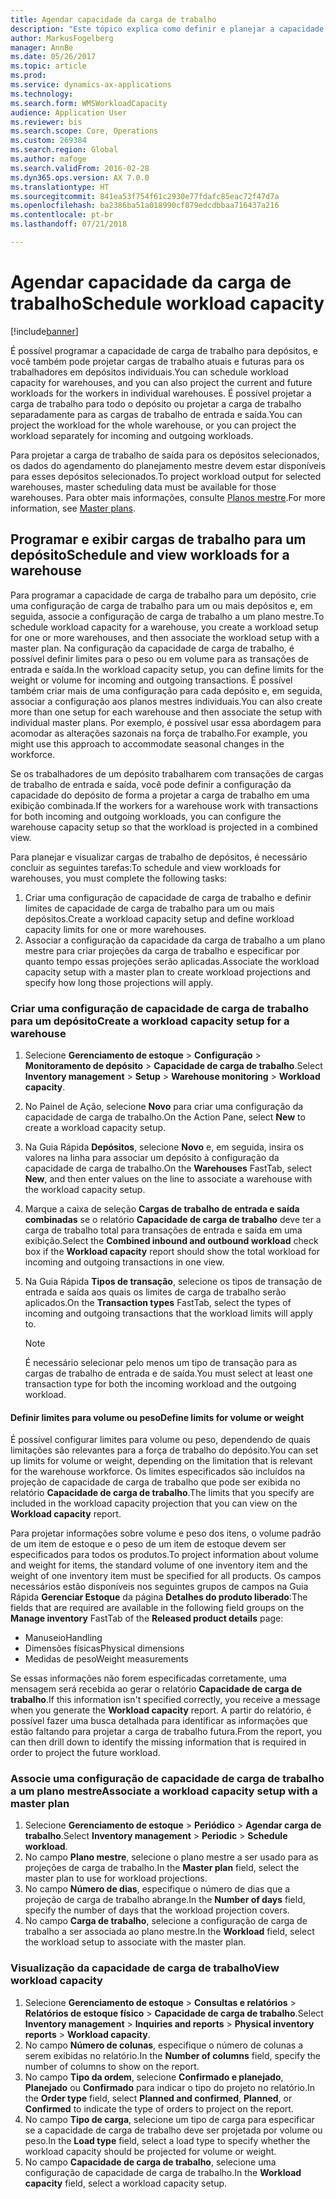 ```yaml
---
title: Agendar capacidade da carga de trabalho
description: "Este tópico explica como definir e planejar a capacidade de carga de trabalho para trabalhadores em um depósito ou para um depósito completo."
author: MarkusFogelberg
manager: AnnBe
ms.date: 05/26/2017
ms.topic: article
ms.prod: 
ms.service: dynamics-ax-applications
ms.technology: 
ms.search.form: WMSWorkloadCapacity
audience: Application User
ms.reviewer: bis
ms.search.scope: Core, Operations
ms.custom: 269384
ms.search.region: Global
ms.author: mafoge
ms.search.validFrom: 2016-02-28
ms.dyn365.ops.version: AX 7.0.0
ms.translationtype: HT
ms.sourcegitcommit: 841ea53f754f61c2930e77fdafc85eac72f47d7a
ms.openlocfilehash: ba2386ba51a018990cf879edcdbbaa716437a216
ms.contentlocale: pt-br
ms.lasthandoff: 07/21/2018

---
```


# <a name="schedule-workload-capacity"></a><span data-ttu-id="fac4a-103">Agendar capacidade da carga de trabalho</span><span class="sxs-lookup"><span data-stu-id="fac4a-103">Schedule workload capacity</span></span>

[!include[banner](../includes/banner.md)]

<span data-ttu-id="fac4a-104">É possível programar a capacidade de carga de trabalho para depósitos, e você também pode projetar cargas de trabalho atuais e futuras para os trabalhadores em depósitos individuais.</span><span class="sxs-lookup"><span data-stu-id="fac4a-104">You can schedule workload capacity for warehouses, and you can also project the current and future workloads for the workers in individual warehouses.</span></span> <span data-ttu-id="fac4a-105">É possível projetar a carga de trabalho para todo o depósito ou projetar a carga de trabalho separadamente para as cargas de trabalho de entrada e saída.</span><span class="sxs-lookup"><span data-stu-id="fac4a-105">You can project the workload for the whole warehouse, or you can project the workload separately for incoming and outgoing workloads.</span></span>

<span data-ttu-id="fac4a-106">Para projetar a carga de trabalho de saída para os depósitos selecionados, os dados do agendamento do planejamento mestre devem estar disponíveis para esses depósitos selecionados.</span><span class="sxs-lookup"><span data-stu-id="fac4a-106">To project workload output for selected warehouses, master scheduling data must be available for those warehouses.</span></span> <span data-ttu-id="fac4a-107">Para obter mais informações, consulte [Planos mestre](../master-planning/master-plans.md).</span><span class="sxs-lookup"><span data-stu-id="fac4a-107">For more information, see [Master plans](../master-planning/master-plans.md).</span></span>

## <a name="schedule-and-view-workloads-for-a-warehouse"></a><span data-ttu-id="fac4a-108">Programar e exibir cargas de trabalho para um depósito</span><span class="sxs-lookup"><span data-stu-id="fac4a-108">Schedule and view workloads for a warehouse</span></span>

<span data-ttu-id="fac4a-109">Para programar a capacidade de carga de trabalho para um depósito, crie uma configuração de carga de trabalho para um ou mais depósitos e, em seguida, associe a configuração de carga de trabalho a um plano mestre.</span><span class="sxs-lookup"><span data-stu-id="fac4a-109">To schedule workload capacity for a warehouse, you create a workload setup for one or more warehouses, and then associate the workload setup with a master plan.</span></span> <span data-ttu-id="fac4a-110">Na configuração da capacidade de carga de trabalho, é possível definir limites para o peso ou em volume para as transações de entrada e saída.</span><span class="sxs-lookup"><span data-stu-id="fac4a-110">In the workload capacity setup, you can define limits for the weight or volume for incoming and outgoing transactions.</span></span> <span data-ttu-id="fac4a-111">É possível também criar mais de uma configuração para cada depósito e, em seguida, associar a configuração aos planos mestres individuais.</span><span class="sxs-lookup"><span data-stu-id="fac4a-111">You can also create more than one setup for each warehouse and then associate the setup with individual master plans.</span></span> <span data-ttu-id="fac4a-112">Por exemplo, é possível usar essa abordagem para acomodar as alterações sazonais na força de trabalho.</span><span class="sxs-lookup"><span data-stu-id="fac4a-112">For example, you might use this approach to accommodate seasonal changes in the workforce.</span></span>

<span data-ttu-id="fac4a-113">Se os trabalhadores de um depósito trabalharem com transações de cargas de trabalho de entrada e saída, você pode definir a configuração da capacidade do depósito de forma a projetar a carga de trabalho em uma exibição combinada.</span><span class="sxs-lookup"><span data-stu-id="fac4a-113">If the workers for a warehouse work with transactions for both incoming and outgoing workloads, you can configure the warehouse capacity setup so that the workload is projected in a combined view.</span></span>

<span data-ttu-id="fac4a-114">Para planejar e visualizar cargas de trabalho de depósitos, é necessário concluir as seguintes tarefas:</span><span class="sxs-lookup"><span data-stu-id="fac4a-114">To schedule and view workloads for warehouses, you must complete the following tasks:</span></span>

1. <span data-ttu-id="fac4a-115">Criar uma configuração de capacidade de carga de trabalho e definir limites de capacidade de carga de trabalho para um ou mais depósitos.</span><span class="sxs-lookup"><span data-stu-id="fac4a-115">Create a workload capacity setup and define workload capacity limits for one or more warehouses.</span></span>
2. <span data-ttu-id="fac4a-116">Associar a configuração da capacidade da carga de trabalho a um plano mestre para criar projeções da carga de trabalho e especificar por quanto tempo essas projeções serão aplicadas.</span><span class="sxs-lookup"><span data-stu-id="fac4a-116">Associate the workload capacity setup with a master plan to create workload projections and specify how long those projections will apply.</span></span>

### <a name="create-a-workload-capacity-setup-for-a-warehouse"></a><span data-ttu-id="fac4a-117">Criar uma configuração de capacidade de carga de trabalho para um depósito</span><span class="sxs-lookup"><span data-stu-id="fac4a-117">Create a workload capacity setup for a warehouse</span></span>

1. <span data-ttu-id="fac4a-118">Selecione **Gerenciamento de estoque** \> **Configuração** \> **Monitoramento de depósito** \> **Capacidade de carga de trabalho**.</span><span class="sxs-lookup"><span data-stu-id="fac4a-118">Select **Inventory management** \> **Setup** \> **Warehouse monitoring** \> **Workload capacity**.</span></span>
2. <span data-ttu-id="fac4a-119">No Painel de Ação, selecione **Novo** para criar uma configuração da capacidade de carga de trabalho.</span><span class="sxs-lookup"><span data-stu-id="fac4a-119">On the Action Pane, select **New** to create a workload capacity setup.</span></span>
3. <span data-ttu-id="fac4a-120">Na Guia Rápida **Depósitos**, selecione **Novo** e, em seguida, insira os valores na linha para associar um depósito à configuração da capacidade de carga de trabalho.</span><span class="sxs-lookup"><span data-stu-id="fac4a-120">On the **Warehouses** FastTab, select **New**, and then enter values on the line to associate a warehouse with the workload capacity setup.</span></span>
4. <span data-ttu-id="fac4a-121">Marque a caixa de seleção **Cargas de trabalho de entrada e saída combinadas** se o relatório **Capacidade de carga de trabalho** deve ter a carga de trabalho total para transações de entrada e saída em uma exibição.</span><span class="sxs-lookup"><span data-stu-id="fac4a-121">Select the **Combined inbound and outbound workload** check box if the **Workload capacity** report should show the total workload for incoming and outgoing transactions in one view.</span></span>
5. <span data-ttu-id="fac4a-122">Na Guia Rápida **Tipos de transação**, selecione os tipos de transação de entrada e saída aos quais os limites de carga de trabalho serão aplicados.</span><span class="sxs-lookup"><span data-stu-id="fac4a-122">On the **Transaction types** FastTab, select the types of incoming and outgoing transactions that the workload limits will apply to.</span></span>

    > [!NOTE]
    > <span data-ttu-id="fac4a-123">É necessário selecionar pelo menos um tipo de transação para as cargas de trabalho de entrada e de saída.</span><span class="sxs-lookup"><span data-stu-id="fac4a-123">You must select at least one transaction type for both the incoming workload and the outgoing workload.</span></span>

#### <a name="define-limits-for-volume-or-weight"></a><span data-ttu-id="fac4a-124">Definir limites para volume ou peso</span><span class="sxs-lookup"><span data-stu-id="fac4a-124">Define limits for volume or weight</span></span>

<span data-ttu-id="fac4a-125">É possível configurar limites para volume ou peso, dependendo de quais limitações são relevantes para a força de trabalho do depósito.</span><span class="sxs-lookup"><span data-stu-id="fac4a-125">You can set up limits for volume or weight, depending on the limitation that is relevant for the warehouse workforce.</span></span> <span data-ttu-id="fac4a-126">Os limites especificados são incluídos na projeção de capacidade de carga de trabalho que pode ser exibida no relatório **Capacidade de carga de trabalho**.</span><span class="sxs-lookup"><span data-stu-id="fac4a-126">The limits that you specify are included in the workload capacity projection that you can view on the **Workload capacity** report.</span></span>

<span data-ttu-id="fac4a-127">Para projetar informações sobre volume e peso dos itens, o volume padrão de um item de estoque e o peso de um item de estoque devem ser especificados para todos os produtos.</span><span class="sxs-lookup"><span data-stu-id="fac4a-127">To project information about volume and weight for items, the standard volume of one inventory item and the weight of one inventory item must be specified for all products.</span></span> <span data-ttu-id="fac4a-128">Os campos necessários estão disponíveis nos seguintes grupos de campos na Guia Rápida **Gerenciar Estoque** da página **Detalhes do produto liberado**:</span><span class="sxs-lookup"><span data-stu-id="fac4a-128">The fields that are required are available in the following field groups on the **Manage inventory** FastTab of the **Released product details** page:</span></span>

- <span data-ttu-id="fac4a-129">Manuseio</span><span class="sxs-lookup"><span data-stu-id="fac4a-129">Handling</span></span>
- <span data-ttu-id="fac4a-130">Dimensões físicas</span><span class="sxs-lookup"><span data-stu-id="fac4a-130">Physical dimensions</span></span>
- <span data-ttu-id="fac4a-131">Medidas de peso</span><span class="sxs-lookup"><span data-stu-id="fac4a-131">Weight measurements</span></span>

<span data-ttu-id="fac4a-132">Se essas informações não forem especificadas corretamente, uma mensagem será recebida ao gerar o relatório **Capacidade de carga de trabalho**.</span><span class="sxs-lookup"><span data-stu-id="fac4a-132">If this information isn't specified correctly, you receive a message when you generate the **Workload capacity** report.</span></span> <span data-ttu-id="fac4a-133">A partir do relatório, é possível fazer uma busca detalhada para identificar as informações que estão faltando para projetar a carga de trabalho futura.</span><span class="sxs-lookup"><span data-stu-id="fac4a-133">From the report, you can then drill down to identify the missing information that is required in order to project the future workload.</span></span>

### <a name="associate-a-workload-capacity-setup-with-a-master-plan"></a><span data-ttu-id="fac4a-134">Associe uma configuração de capacidade de carga de trabalho a um plano mestre</span><span class="sxs-lookup"><span data-stu-id="fac4a-134">Associate a workload capacity setup with a master plan</span></span>

1. <span data-ttu-id="fac4a-135">Selecione **Gerenciamento de estoque** \> **Periódico** \> **Agendar carga de trabalho**.</span><span class="sxs-lookup"><span data-stu-id="fac4a-135">Select **Inventory management** \> **Periodic** \> **Schedule workload**.</span></span>
2. <span data-ttu-id="fac4a-136">No campo **Plano mestre**, selecione o plano mestre a ser usado para as projeções de carga de trabalho.</span><span class="sxs-lookup"><span data-stu-id="fac4a-136">In the **Master plan** field, select the master plan to use for workload projections.</span></span>
3. <span data-ttu-id="fac4a-137">No campo **Número de dias**, especifique o número de dias que a projeção de carga de trabalho abrange.</span><span class="sxs-lookup"><span data-stu-id="fac4a-137">In the **Number of days** field, specify the number of days that the workload projection covers.</span></span>
4. <span data-ttu-id="fac4a-138">No campo **Carga de trabalho**, selecione a configuração de carga de trabalho a ser associada ao plano mestre.</span><span class="sxs-lookup"><span data-stu-id="fac4a-138">In the **Workload** field, select the workload setup to associate with the master plan.</span></span>

### <a name="view-workload-capacity"></a><span data-ttu-id="fac4a-139">Visualização da capacidade de carga de trabalho</span><span class="sxs-lookup"><span data-stu-id="fac4a-139">View workload capacity</span></span>

1. <span data-ttu-id="fac4a-140">Selecione **Gerenciamento de estoque** \> **Consultas e relatórios** \> **Relatórios de estoque físico** \> **Capacidade de carga de trabalho**.</span><span class="sxs-lookup"><span data-stu-id="fac4a-140">Select **Inventory management** \> **Inquiries and reports** \> **Physical inventory reports** \> **Workload capacity**.</span></span>
2. <span data-ttu-id="fac4a-141">No campo **Número de colunas**, especifique o número de colunas a serem exibidas no relatório.</span><span class="sxs-lookup"><span data-stu-id="fac4a-141">In the **Number of columns** field, specify the number of columns to show on the report.</span></span>
3. <span data-ttu-id="fac4a-142">No campo **Tipo da ordem**, selecione **Confirmado e planejado**, **Planejado** ou **Confirmado** para indicar o tipo do projeto no relatório.</span><span class="sxs-lookup"><span data-stu-id="fac4a-142">In the **Order type** field, select **Planned and confirmed**, **Planned**, or **Confirmed** to indicate the type of orders to project on the report.</span></span>
4. <span data-ttu-id="fac4a-143">No campo **Tipo de carga**, selecione um tipo de carga para especificar se a capacidade de carga de trabalho deve ser projetada por volume ou peso.</span><span class="sxs-lookup"><span data-stu-id="fac4a-143">In the **Load type** field, select a load type to specify whether the workload capacity should be projected for volume or weight.</span></span>
5. <span data-ttu-id="fac4a-144">No campo **Capacidade de carga de trabalho**, selecione uma configuração de capacidade de carga de trabalho.</span><span class="sxs-lookup"><span data-stu-id="fac4a-144">In the **Workload capacity** field, select a workload capacity setup.</span></span>

